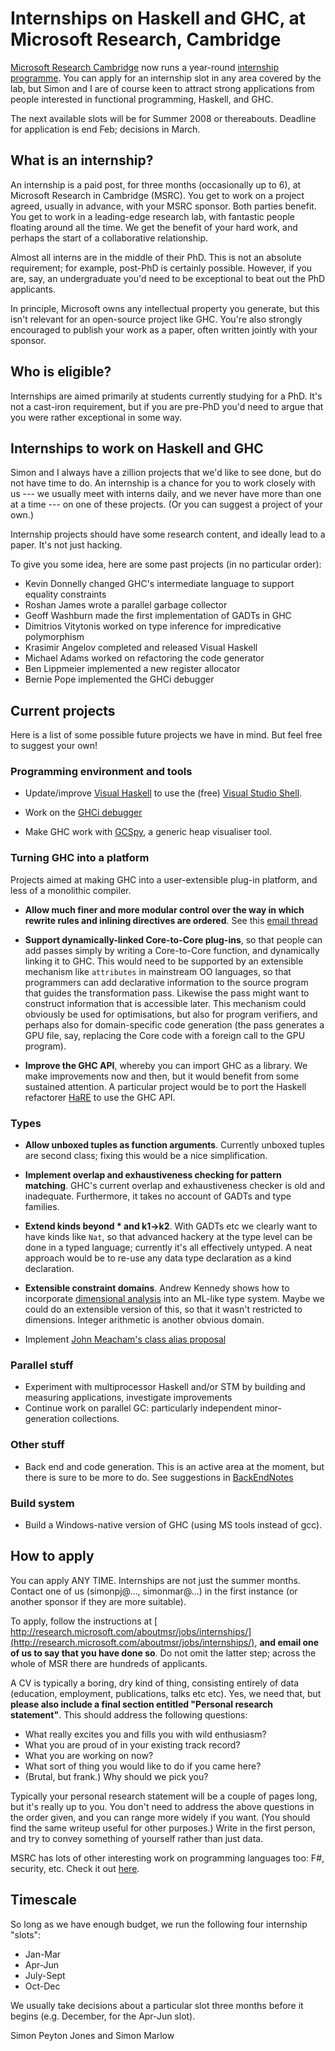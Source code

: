 # Internships on Haskell and GHC, at Microsoft Research, Cambridge

[ Microsoft Research Cambridge](http://research.microsoft.com/aboutmsr/labs/cambridge/) now runs a year-round [ internship programme](http://research.microsoft.com/aboutmsr/jobs/internships/).  You can apply for an internship slot in any area covered by the lab, but Simon and I are of course keen to attract strong applications from people interested in functional programming, Haskell, and GHC.


The next available slots will be for Summer 2008 or thereabouts.  Deadline for application is end Feb; decisions in March.

## What is an internship?


An internship is a paid post, for three months (occasionally up to 6), at Microsoft Research in Cambridge (MSRC).  You get to work on a project agreed, usually in advance, with your MSRC sponsor.  Both parties benefit.  You get to work in a leading-edge research lab, with fantastic people floating around all the time.  We get the benefit of your hard work, and perhaps the start of a collaborative relationship.


Almost all interns are in the middle of their PhD.  This is not an absolute requirement; for example, post-PhD is certainly possible.  However, if you are, say, an undergraduate you'd need to be exceptional to beat out the PhD applicants.  


In principle, Microsoft owns any intellectual property you generate, but this isn't relevant for an open-source project like GHC.  You're also strongly encouraged to publish your work as a paper, often written jointly with your sponsor.

## Who is eligible?


Internships are aimed primarily at students currently studying for a PhD.  It's not a cast-iron requirement, but if you are pre-PhD you'd need to argue that you were rather exceptional in some way.

## Internships to work on Haskell and GHC


Simon and I always have a zillion projects that we'd like to see done, but do not have time to do.  An internship is a chance for you to work closely with us --- we usually meet with interns daily, and we never have more than one at a time --- on one of these projects.  (Or you can suggest a project of your own.)


Internship projects should have some research content, and ideally lead to a paper.  It's not just hacking.


To give you some idea, here are some past projects (in no particular order):

- Kevin Donnelly changed GHC's intermediate language to support equality constraints
- Roshan James wrote a parallel garbage collector
- Geoff Washburn made the first implementation of GADTs in GHC
- Dimitrios Vitytonis worked on type inference for impredicative polymorphism
- Krasimir Angelov completed and released Visual Haskell
- Michael Adams worked on refactoring the code generator
- Ben Lippmeier implemented a new register allocator
- Bernie Pope implemented the GHCi debugger

## Current projects


Here is a list of some possible future projects we have in mind.  But feel free to suggest your own!

### Programming environment and tools

- Update/improve [ Visual Haskell](http://www.haskell.org/visualhaskell) to use the (free) [ Visual Studio Shell](http://msdn2.microsoft.com/en-us/vsx2008/products/bb933751.aspx).

- Work on the [ GHCi debugger](http://www.haskell.org/haskellwiki/Ghci/Debugger)

- Make GHC work with [ GCSpy](http://research.sun.com/projects/gcspy/), a generic heap visualiser tool.

### Turning GHC into a platform


Projects aimed at making GHC into a user-extensible plug-in platform, and less of a monolithic compiler.

- **Allow much finer and more modular control over the way in which rewrite rules and inlining directives are ordered**.  See this [ email thread](http://www.haskell.org/pipermail/haskell-cafe/2008-January/038196.html)

- **Support dynamically-linked Core-to-Core plug-ins**, so that people can add passes simply by writing a Core-to-Core function, and dynamically linking it to GHC.  This would need to be supported by an extensible mechanism like ``attributes`` in mainstream OO languages, so that programmers can add declarative information to the source program that guides the transformation pass.  Likewise the pass might want to construct information that is accessible later.  This mechanism could obviously be used for optimisations, but also for program verifiers, and perhaps also for domain-specific code generation (the pass generates a GPU file, say, replacing the Core code with a foreign call to the GPU program).

- **Improve the GHC API**, whereby you can import GHC as a library.  We make improvements now and then, but it would benefit from some sustained attention.  A particular project would be to port the Haskell refactorer [ HaRE](http://www.cs.kent.ac.uk/projects/refactor-fp/hare.html) to use the GHC API.

### Types

- **Allow unboxed tuples as function arguments**.   Currently unboxed tuples are second class; fixing this would be a nice simplification.

- **Implement overlap and exhaustiveness checking for pattern matching**.  GHC's current overlap and exhaustiveness checker is old and inadequate.  Furthermore, it takes no account of GADTs and type families. 

- **Extend kinds beyond \* and k1-\>k2**.  With GADTs etc we clearly want to have kinds like `Nat`, so that advanced hackery at the type level can be done in a typed language; currently it's all effectively untyped.  A neat approach would be to re-use any data type declaration as a kind declaration.

- **Extensible constraint domains**.  Andrew Kennedy shows how to incorporate [ dimensional analysis](http://research.microsoft.com/~akenn/units/index.html) into an ML-like type system.  Maybe we could do an extensible version of this, so that it wasn't restricted to dimensions.  Integer arithmetic is another obvious domain.  

- Implement [ John Meacham's class alias proposal](http://repetae.net/john/recent/out/classalias.html)

### Parallel stuff

- Experiment with multiprocessor Haskell and/or STM by building and measuring applications, investigate improvements
- Continue work on parallel GC: particularly independent minor-generation collections.

### Other stuff

- Back end and code generation.  This is an active area at the moment, but there is sure to be more to do.  See suggestions in [BackEndNotes](back-end-notes)

### Build system

- Build a Windows-native version of GHC (using MS tools instead of gcc).

## How to apply


You can apply ANY TIME.  Internships are not just the summer months. Contact one of us (simonpj@…, simonmar@…) in the first instance (or another sponsor if they are more suitable).


To apply, follow the instructions at [ http://research.microsoft.com/aboutmsr/jobs/internships/](http://research.microsoft.com/aboutmsr/jobs/internships/), **and email one of us to say that you have done so**. Do not omit the latter step; across the whole of MSR there are hundreds of applicants.


A CV is typically a boring, dry kind of thing, consisting entirely of data (education, employment, publications, talks etc etc).  Yes, we need that, but **please also include a final section entitled "Personal research statement"**.  This should address the following questions:

- What really excites you and fills you with wild enthusiasm?
- What you are proud of in your existing track record?
- What you are working on now?
- What sort of thing you would like to do if you came here?
- (Brutal, but frank.)  Why should we pick you?


Typically your personal research statement will be a couple of pages long, but it's really up to you.  You don't need to address the above questions in the order given, and you can range more widely if you want.  (You should find the same writeup useful for other purposes.)  Write in the first person, and try to convey something of yourself rather than just data. 


MSRC has lots of other interesting work on programming languages too: F\#, security, etc.  Check it out [ here](http://research.microsoft.com/aboutmsr/labs/cambridge/).

## Timescale


So long as we have enough budget, we run the following four internship "slots":

- Jan-Mar
- Apr-Jun
- July-Sept
- Oct-Dec


We usually take decisions about a particular slot three months before it begins (e.g. December, for the Apr-Jun slot).


Simon Peyton Jones and Simon Marlow
